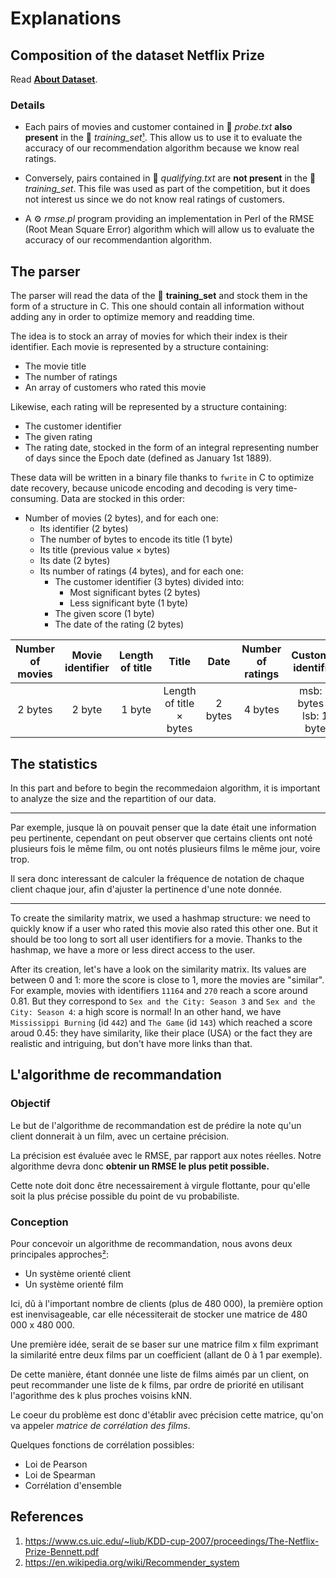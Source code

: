 # Explanations

## Composition of the dataset Netflix Prize

Read **[About Dataset](AboutDataset.md)**.

### Details

- Each pairs of movies and customer contained in 📄 *probe.txt* **also present** in the 📁 *training_set*[¹][1]. This allow us to use it to evaluate the accuracy of our recommendation algorithm because we know real ratings.

- Conversely, pairs contained in 📄 *qualifying.txt* are **not present** in the 📁 *training_set*. This file was used as part of the competition, but it does not interest us since we do not know real ratings of customers.

- A ⚙️ *rmse.pl* program providing an implementation in Perl of the RMSE (Root Mean Square Error) algorithm which will allow us to evaluate the accuracy of our recommendantion algorithm.

## The parser

The parser will read the data of the 📁 **training_set** and stock them in the form of a structure in C. This one should contain all information without adding any in order to optimize memory and readding time.

The idea is to stock an array of movies for which their index is their identifier. Each movie is represented by a structure containing:

- The movie title
- The number of ratings
- An array of customers who rated this movie

Likewise, each rating will be represented by a structure containing:

- The customer identifier
- The given rating
- The rating date, stocked in the form of an integral representing number of days since the Epoch date (defined as January 1st 1889).

These data will be written in a binary file thanks to `fwrite` in C to optimize date recovery, because unicode encoding and decoding is very time-consuming. Data are stocked in this order:

- Number of movies (2 bytes), and for each one:
  - Its identifier (2 bytes)
  - The number of bytes to encode its title (1 byte)
  - Its title (previous value × bytes)
  - Its date (2 bytes)
  - Its number of ratings (4 bytes), and for each one:
    - The customer identifier (3 bytes) divided into:
      - Most significant bytes (2 bytes)
      - Less significant byte (1 byte)
    - The given score (1 byte)
    - The date of the rating (2 bytes)

| Number of movies | Movie identifier | Length of title | Title                   | Date    | Number of ratings | Customer identifier         | Score  | Date of rating |
| :--------------: | :--------------: | :-------------: | :---------------------: | :-----: | :---------------: | :-------------------------: | :----: | :------------: |
|     2 bytes      | 2 byte           | 1 byte          | Length of title × bytes | 2 bytes | 4 bytes           | msb: 2 bytes & lsb: 1 byte | 1 byte | 2 bytes        |

## The statistics

In this part and before to begin the recommedaion algorithm, it is important to analyze the size and the repartition of our data.

---

Par exemple, jusque là on pouvait penser que la date était une information peu pertinente, cependant on peut observer que certains clients ont noté plusieurs fois le même film, ou ont notés plusieurs films le même jour, voire trop.

Il sera donc interessant de calculer la fréquence de notation de chaque client chaque jour, afin d'ajuster la pertinence d'une note donnée.

---

To create the similarity matrix, we used a hashmap structure: we need to quickly know if a user who rated this movie also rated this other one. But it should be too long to sort all user identifiers for a movie. Thanks to the hashmap, we have a more or less direct access to the user.

After its creation, let's have a look on the similarity matrix. Its values are between 0 and 1: more the score is close to 1, more the movies are "similar". For example, movies with identifiers `11164` and `270` reach a score around 0.81. But they correspond to `Sex and the City: Season 3` and `Sex and the City: Season 4`: a high score is normal! In an other hand, we have `Mississippi Burning` (id `442`) and `The Game` (id `143`) which reached a score aroud 0.45: they have similarity, like their place (USA) or the fact they are realistic and intriguing, but don't have more links than that.

## L'algorithme de recommandation

### Objectif

Le but de l'algorithme de recommandation est de prédire la note qu'un client donnerait à un film, avec un certaine précision.

La précision est évaluée avec le RMSE, par rapport aux notes réelles.
Notre algorithme devra donc **obtenir un RMSE le plus petit possible.**

Cette note doit donc être necessairement à virgule flottante, pour qu'elle soit la plus précise possible du point de vu probabiliste.

### Conception

Pour concevoir un algorithme de recommandation, nous avons deux principales approches[²][2]:

- Un système orienté client
- Un système orienté film

Ici, dû à l'important nombre de clients (plus de 480 000), la première option est inenvisageable, car elle nécessiterait de stocker une matrice de 480 000 x 480 000.

Une première idée, serait de se baser sur une matrice film x film exprimant la similarité entre deux films par un coefficient (allant de 0 à 1 par exemple).

De cette manière, étant donnée une liste de films aimés par un client, on peut recommander une liste de k films, par ordre de priorité en utilisant l'agorithme des k plus proches voisins kNN.

Le coeur du problème est donc d'établir avec précision cette matrice, qu'on va appeler *matrice de corrélation des films*.

Quelques fonctions de corrélation possibles:

- Loi de Pearson
- Loi de Spearman
- Corrélation d'ensemble

## References

1. <https://www.cs.uic.edu/~liub/KDD-cup-2007/proceedings/The-Netflix-Prize-Bennett.pdf>
2. <https://en.wikipedia.org/wiki/Recommender_system>

[1]: https://www.cs.uic.edu/~liub/KDD-cup-2007/proceedings/The-Netflix-Prize-Bennett.pdf
[2]: https://en.wikipedia.org/wiki/Recommender_system
